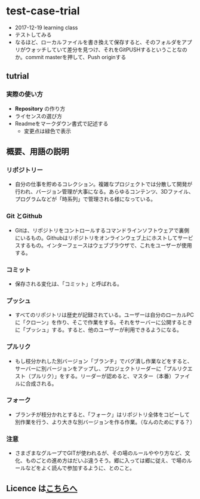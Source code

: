 # test-case-trial
* 2017-12-19 learning class
* テストしてみる
* なるほど、ローカルファイルを書き換えて保存すると、そのフォルダをアプリがウォッチしていて差分を見つけ、それをGitPUSHするということなのか。commit masterを押して、Push originする

## tutrial

### 実際の使い方
* **Repository** の作り方
* ライセンスの選び方
* Readmeをマークダウン書式で記述する
	* 変更点は緑色で表示


## 概要、用語の説明
### リポジトリー
 * 自分の仕事を貯めるコレクション。複雑なプロジェクトでは分散して開発が行われ、バージョン管理が大事になる。あらゆるコンテンツ、3Dファイル、プログラムなどが「時系列」で管理される様になっている。

### Git とGithub
 * Gitは、リポジトリをコントロールするコマンドラインソフトウェアで裏側にいるもの。Githubはリポジトリをオンラインウェブ上にホストしてサービスするもの。インターフェースはウェブブラウザで、これをユーザーが使用する。

### コミット
*  保存される変化は、「コミット」と呼ばれる。

### プッシュ
 * すべてのリポジトリは歴史が記録されている。ユーザーは自分のローカルPCに「クローン」を作り、そこで作業をする。それをサーバーに公開するときに「プッシュ」する。すると、他のユーザーが利用できるようになる。

### プルリク
 * もし枝分かれした別バージョン「ブランチ」でバグ潰し作業などをすると、サーバーに別バージョンをアップし、プロジェクトリーダーに「プルリクエスト（プルリク）」をする。リーダーが認めると、マスター（本番）ファイルに合成される。

### フォーク
* ブランチが枝分かれとすると、「フォーク」はリポジトリ全体をコピーして別作業を行う、より大きな別バージョンを作る作業。（なんのためにする？）

### 注意
* さまざまなグループでGITが使われるが、その場のルールややり方など、文化、ものごとの進め方はだいぶ違うそう。郷に入っては郷に従え、で場のルールなどをよく読んで参加するように、とのこと。

## Licence は[こちらへ](https://opensource.org/licenses/)
